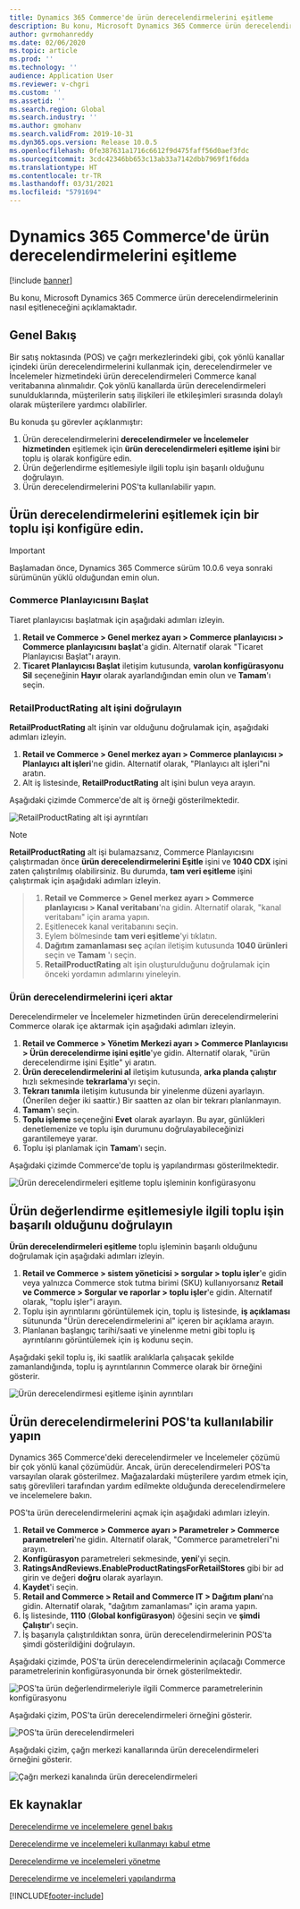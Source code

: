 ```yaml
---
title: Dynamics 365 Commerce'de ürün derecelendirmelerini eşitleme
description: Bu konu, Microsoft Dynamics 365 Commerce ürün derecelendirmelerinin nasıl eşitleneceğini açıklamaktadır.
author: gvrmohanreddy
ms.date: 02/06/2020
ms.topic: article
ms.prod: ''
ms.technology: ''
audience: Application User
ms.reviewer: v-chgri
ms.custom: ''
ms.assetid: ''
ms.search.region: Global
ms.search.industry: ''
ms.author: gmohanv
ms.search.validFrom: 2019-10-31
ms.dyn365.ops.version: Release 10.0.5
ms.openlocfilehash: 0fe387631a1716c6612f9d475faff56d0aef3fdc
ms.sourcegitcommit: 3cdc42346bb653c13ab33a7142dbb7969f1f6dda
ms.translationtype: HT
ms.contentlocale: tr-TR
ms.lasthandoff: 03/31/2021
ms.locfileid: "5791694"
---
```

# <a name="sync-product-ratings-in-dynamics-365-commerce"></a>Dynamics 365 Commerce'de ürün derecelendirmelerini eşitleme

[!include [banner](includes/banner.md)]

Bu konu, Microsoft Dynamics 365 Commerce ürün derecelendirmelerinin nasıl eşitleneceğini açıklamaktadır.

## <a name="overview"></a>Genel Bakış

Bir satış noktasında (POS) ve çağrı merkezlerindeki gibi, çok yönlü kanallar içindeki ürün derecelendirmelerini kullanmak için, derecelendirmeler ve İncelemeler hizmetindeki ürün derecelendirmeleri Commerce kanal veritabanına alınmalıdır. Çok yönlü kanallarda ürün derecelendirmeleri sunulduklarında, müşterilerin satış ilişkileri ile etkileşimleri sırasında dolaylı olarak müşterilere yardımcı olabilirler.

Bu konuda şu görevler açıklanmıştır:

1. Ürün derecelendirmelerini **derecelendirmeler ve İncelemeler hizmetinden** eşitlemek için **ürün derecelendirmeleri eşitleme işini** bir toplu iş olarak konfigüre edin.
1. Ürün değerlendirme eşitlemesiyle ilgili toplu işin başarılı olduğunu doğrulayın.
1. Ürün derecelendirmelerini POS'ta kullanılabilir yapın.

## <a name="configure-a-batch-job-to-synchronize-product-ratings"></a>Ürün derecelendirmelerini eşitlemek için bir toplu işi konfigüre edin.

> [!IMPORTANT]
> Başlamadan önce, Dynamics 365 Commerce sürüm 10.0.6 veya sonraki sürümünün yüklü olduğundan emin olun.

### <a name="initialize-the-commerce-scheduler"></a>Commerce Planlayıcısını Başlat

Tiaret planlayıcısı başlatmak için aşağıdaki adımları izleyin.

1. **Retail ve Commerce \> Genel merkez ayarı \> Commerce planlayıcısı \> Commerce planlayıcısını başlat**'a gidin. Alternatif olarak "Ticaret Planlayıcısı Başlat"ı arayın.
1. **Ticaret Planlayıcısı Başlat** iletişim kutusunda, **varolan konfigürasyonu Sil** seçeneğinin **Hayır** olarak ayarlandığından emin olun ve **Tamam**'ı seçin.

### <a name="verify-the-retailproductrating-subjob"></a>RetailProductRating alt işini doğrulayın

**RetailProductRating** alt işinin var olduğunu doğrulamak için, aşağıdaki adımları izleyin.

1. **Retail ve Commerce \> Genel merkez ayarı \> Commerce planlayıcısı \> Planlayıcı alt işleri**'ne gidin. Alternatif olarak, "Planlayıcı alt işleri"ni aratın.
1. Alt iş listesinde, **RetailProductRating** alt işini bulun veya arayın.

Aşağıdaki çizimde Commerce'de alt iş örneği gösterilmektedir.

![RetailProductRating alt işi ayrıntıları](media/rnr-hq-ratings-sub-job.png)

> [!NOTE]
> **RetailProductRating** alt işi bulamazsanız, Commerce Planlayıcısını çalıştırmadan önce **ürün derecelendirmelerini Eşitle** işini ve **1040 CDX** işini zaten çalıştırılmış olabilirsiniz. Bu durumda, **tam veri eşitleme** işini çalıştırmak için aşağıdaki adımları izleyin.

> 1. **Retail ve Commerce \> Genel merkez ayarı \> Commerce planlayıcısı \> Kanal veritabanı**'na gidin. Alternatif olarak, "kanal veritabanı" için arama yapın.
> 1. Eşitlenecek kanal veritabanını seçin.
> 1. Eylem bölmesinde **tam veri eşitleme**'yi tıklatın.
> 1. **Dağıtım zamanlaması seç** açılan iletişim kutusunda **1040 ürünleri** seçin ve **Tamam** 'ı seçin.
> 1. **RetailProductRating** alt işin oluşturulduğunu doğrulamak için önceki yordamın adımlarını yineleyin.

### <a name="import-product-ratings"></a>Ürün derecelendirmelerini içeri aktar

Derecelendirmeler ve İncelemeler hizmetinden ürün derecelendirmelerini Commerce olarak içe aktarmak için aşağıdaki adımları izleyin.

1. **Retail ve Commerce \> Yönetim Merkezi ayarı \> Commerce Planlayıcısı \> Ürün derecelendirme işini eşitle**'ye gidin. Alternatif olarak, "ürün derecelendirme işini Eşitle" yi aratın.
1. **Ürün derecelendirmelerini al** iletişim kutusunda, **arka planda çalıştır** hızlı sekmesinde **tekrarlama**'yı seçin.
1. **Tekrarı tanımla** iletişim kutusunda bir yinelenme düzeni ayarlayın. (Önerilen değer iki saattir.) Bir saatten az olan bir tekrarı planlanmayın.
1. **Tamam**'ı seçin.
1. **Toplu işleme** seçeneğini **Evet** olarak ayarlayın. Bu ayar, günlükleri denetlemenize ve toplu işin durumunu doğrulayabileceğinizi garantilemeye yarar.
1. Toplu işi planlamak için **Tamam**'ı seçin.

Aşağıdaki çizimde Commerce'de toplu iş yapılandırması gösterilmektedir.

![Ürün derecelendirmeleri eşitleme toplu işleminin konfigürasyonu](media/rnr-hq-batchjob-recurrence.png)

## <a name="verify-that-the-batch-job-for-product-rating-synchronization-was-successful"></a>Ürün değerlendirme eşitlemesiyle ilgili toplu işin başarılı olduğunu doğrulayın

**Ürün derecelendirmeleri eşitleme** toplu işleminin başarılı olduğunu doğrulamak için aşağıdaki adımları izleyin.

1. **Retail ve Commerce \> sistem yöneticisi \> sorgular \> toplu işler**'e gidin veya yalnızca Commerce stok tutma birimi (SKU) kullanıyorsanız **Retail ve Commerce \> Sorgular ve raporlar \> toplu işler**'e gidin. Alternatif olarak, "toplu işler"i arayın.
1. Toplu işin ayrıntılarını görüntülemek için, toplu iş listesinde, **iş açıklaması** sütununda "Ürün derecelendirmelerini al" içeren bir açıklama arayın.
1. Planlanan başlangıç tarihi/saati ve yinelenme metni gibi toplu iş ayrıntılarını görüntülemek için iş kodunu seçin.

Aşağıdaki şekil toplu iş, iki saatlik aralıklarla çalışacak şekilde zamanlandığında, toplu iş ayrıntılarının Commerce olarak bir örneğini gösterir.

![Ürün derecelendirmesi eşitleme işinin ayrıntıları](media/rnr-hq-batchjob-status-checking.png)

## <a name="make-product-ratings-available-at-the-pos"></a>Ürün derecelendirmelerini POS'ta kullanılabilir yapın

Dynamics 365 Commerce'deki derecelendirmeler ve İncelemeler çözümü bir çok yönlü kanal çözümüdür. Ancak, ürün derecelendirmeleri POS'ta varsayılan olarak gösterilmez. Mağazalardaki müşterilere yardım etmek için, satış görevlileri tarafından yardım edilmekte olduğunda derecelendirmelere ve incelemelere bakın.

POS'ta ürün derecelendirmelerini açmak için aşağıdaki adımları izleyin.

1. **Retail ve Commerce \> Commerce ayarı \> Parametreler \> Commerce parametreleri**'ne gidin. Alternatif olarak, "Commerce parametreleri"ni arayın.
1. **Konfigürasyon** parametreleri sekmesinde, **yeni**'yi seçin.
1. **RatingsAndReviews.EnableProductRatingsForRetailStores** gibi bir ad girin ve değeri **doğru** olarak ayarlayın.
1. **Kaydet**'i seçin.
1. **Retail and Commerce \> Retail and Commerce IT \> Dağıtım planı**'na gidin. Alternatif olarak, "dağıtım zamanlaması" için arama yapın.
1. İş listesinde, **1110** (**Global konfigürasyon**) öğesini seçin ve **şimdi Çalıştır**'ı seçin.
1. İş başarıyla çalıştırıldıktan sonra, ürün derecelendirmelerinin POS'ta şimdi gösterildiğini doğrulayın.

Aşağıdaki çizimde, POS'ta ürün derecelendirmelerinin açılacağı Commerce parametrelerinin konfigürasyonunda bir örnek gösterilmektedir.

![POS'ta ürün değerlendirmeleriyle ilgili Commerce parametrelerinin konfigürasyonu](media/rnr-hq-enable-ratings-in-pos.png)

Aşağıdaki çizim, POS'ta ürün derecelendirmeleri örneğini gösterir.

![POS'ta ürün derecelendirmeleri](media/rnr-pos-catalog-ratings.png)

Aşağıdaki çizim, çağrı merkezi kanallarında ürün derecelendirmeleri örneğini gösterir.

![Çağrı merkezi kanalında ürün derecelendirmeleri](media/rnr-call-center-ratings.png)

## <a name="additional-resources"></a>Ek kaynaklar

[Derecelendirme ve incelemelere genel bakış](ratings-reviews-overview.md)

[Derecelendirme ve incelemeleri kullanmayı kabul etme](opt-in-ratings-reviews.md)

[Derecelendirme ve incelemeleri yönetme](manage-reviews.md)

[Derecelendirme ve incelemeleri yapılandırma](configure-ratings-reviews.md)


[!INCLUDE[footer-include](../includes/footer-banner.md)]